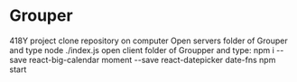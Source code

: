 # Grouper
418Y project
clone repository on computer
Open servers folder of Grouper and type node ./index.js
open client folder of Groupper and type:
         npm i --save react-big-calendar moment --save react-datepicker date-fns
         npm start

